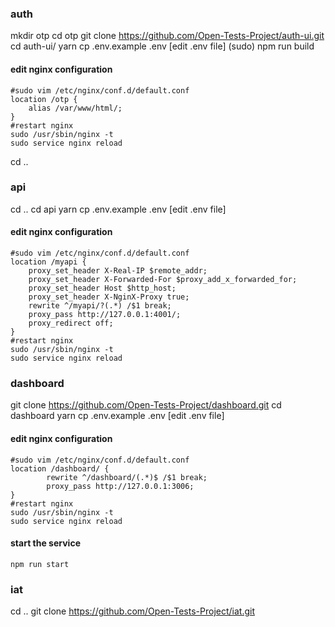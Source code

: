 ### auth
mkdir otp
cd otp
git clone https://github.com/Open-Tests-Project/auth-ui.git
cd auth-ui/
yarn
cp .env.example .env [edit .env file]
(sudo) npm run build
#### edit nginx configuration
``` nginx
#sudo vim /etc/nginx/conf.d/default.conf
location /otp {
    alias /var/www/html/;
}
#restart nginx
sudo /usr/sbin/nginx -t
sudo service nginx reload
```

cd ..

### api
cd ..
cd api
yarn
cp .env.example .env [edit .env file]
#### edit nginx configuration
``` nginx
#sudo vim /etc/nginx/conf.d/default.conf
location /myapi {
    proxy_set_header X-Real-IP $remote_addr;
    proxy_set_header X-Forwarded-For $proxy_add_x_forwarded_for;
    proxy_set_header Host $http_host;
    proxy_set_header X-NginX-Proxy true;
    rewrite ^/myapi/?(.*) /$1 break;
    proxy_pass http://127.0.0.1:4001/;
    proxy_redirect off;
}
#restart nginx
sudo /usr/sbin/nginx -t
sudo service nginx reload
```

### dashboard
git clone https://github.com/Open-Tests-Project/dashboard.git
cd dashboard
yarn
cp .env.example .env [edit .env file]
#### edit nginx configuration
``` nginx
#sudo vim /etc/nginx/conf.d/default.conf
location /dashboard/ {
        rewrite ^/dashboard/(.*)$ /$1 break;
        proxy_pass http://127.0.0.1:3006;
}
#restart nginx
sudo /usr/sbin/nginx -t
sudo service nginx reload
```

#### start the service
```
npm run start
```

### iat
cd ..
git clone https://github.com/Open-Tests-Project/iat.git

